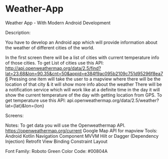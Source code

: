 # Weather-App
Weather App - With Modern Android Development

Description:

You have to develop an Android app which will provide information about the weather of different cities of the world. 

In the first screen there will be a list of cities with current temperature info of those cities. 
To get List of cities use this API: http://api.openweathermap.org/data/2.5/find?lat=23.68&lon=90.35&cnt=50&appid=e384f9ac095b2109c751d95296f8ea76
Pressing one item will take the user to a mapview where there will be the location of that city & it will show more info about the weather
There will be a notification service which will work like at a definite time in the day it will show the current temperature of the day with getting location from GPS. To get temperature use this API:
	api.openweathermap.org/data/2.5/weather?lat={lat}&lon={lon}


Screens:
















Notes:
To get data  you will use the Openweathermap API. https://openweathermap.org/current
Google Map API for mapview
Tools:
Android
Kotlin
Navigation Component
MVVM
Hilt or Dagger (Dependency Injection)
Retrofit
View Binding
Constraint Layout



Font Family: Roboto
Green Color Code: #00804A
